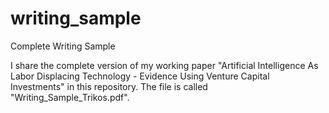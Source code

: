 # writing_sample
Complete Writing Sample

I share the complete version of my working paper "Artificial Intelligence As Labor Displacing Technology - Evidence Using Venture Capital Investments" in this repository.
The file is called "Writing_Sample_Trikos.pdf".
